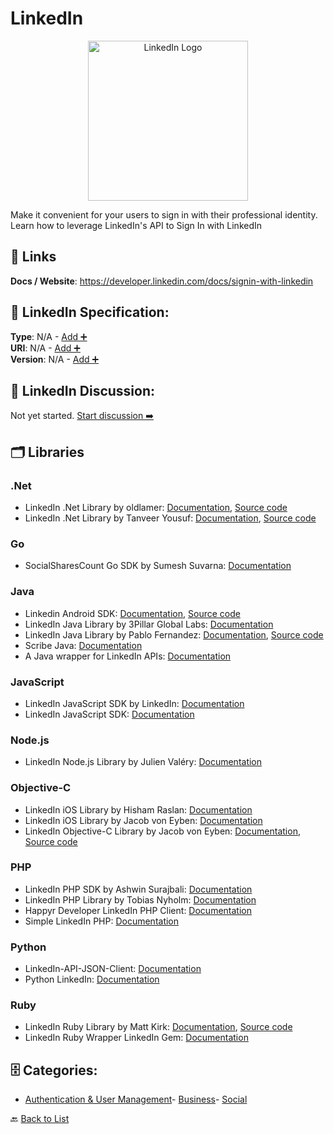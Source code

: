 # LinkedIn
<p align="center">
    <img width="256" src="https://raw.githubusercontent.com/apis-list/apis-list/main/apis/linkedin/logo_256x256.png" alt="LinkedIn Logo"/>
</p>
Make it convenient for your users to sign in with their professional identity. Learn how to leverage LinkedIn's API to Sign In with LinkedIn

##  🔗 Links
**Docs / Website**: https://developer.linkedin.com/docs/signin-with-linkedin

## 🧬 LinkedIn Specification:
**Type**: N/A - [Add ➕](https://github.com/apis-list/apis-list/edit/main/apis/linkedin/linkedin.yaml)  
**URI**: N/A - [Add ➕](https://github.com/apis-list/apis-list/edit/main/apis/linkedin/linkedin.yaml)  
**Version**: N/A - [Add ➕](https://github.com/apis-list/apis-list/edit/main/apis/linkedin/linkedin.yaml)

## 💬 LinkedIn Discussion:
Not yet started. [Start discussion ➡️](https://github.com/apis-list/apis-list/discussions/new)

## 🗂️ Libraries
### .Net
- LinkedIn .Net Library by oldlamer: [Documentation](https://www.nuget.org/packages/LinkedIn.NET/), [Source code](http://sourceforge.net/projects/linkedinnet/)
- LinkedIn .Net Library by Tanveer Yousuf: [Documentation](https://www.nuget.org/packages/LinkedIn/), [Source code](https://github.com/tanveery/linkedin-net)
### Go
- SocialSharesCount Go SDK by Sumesh Suvarna: [Documentation](https://github.com/gssumesh/socialsharescount)
### Java
- Linkedin Android SDK: [Documentation](https://developer.linkedin.com/), [Source code](https://developer.linkedin.com/docs/android-sdk)
- LinkedIn Java Library by 3Pillar Global Labs: [Documentation](https://github.com/3pillarlabs/socialauth)
-  LinkedIn Java Library by Pablo Fernandez: [Documentation](https://developer-programs.linkedin.com/documents/libraries-and-tools), [Source code](https://github.com/fernandezpablo85/scribe-java/blob/master/src/test/java/org/scribe/examples/LinkedInExample.java)
- Scribe Java: [Documentation](https://github.com/fernandezpablo85/scribe-java)
- A Java wrapper for LinkedIn APIs: [Documentation](http://code.google.com/p/linkedin-j/)
### JavaScript
- LinkedIn JavaScript SDK by LinkedIn: [Documentation](https://developer.linkedin.com/docs/getting-started-js-sdk)
- LinkedIn JavaScript SDK: [Documentation](https://developer.linkedin.com/documents/libraries-and-tools)
### Node.js
- LinkedIn Node.js Library by Julien Valéry: [Documentation](https://github.com/darul75/node-linked-in)
### Objective-C
- LinkedIn iOS Library by Hisham Raslan: [Documentation](https://github.com/HishamRaslan/IOS-LinkedIn-Authentication-Library-)
- LinkedIn iOS Library by Jacob von Eyben: [Documentation](https://github.com/jeyben/IOSLinkedInAPI)
- LinkedIn Objective-C Library by Jacob von Eyben: [Documentation](https://github.com/jeyben/IOSLinkedInAPI/blob/master/README.md), [Source code](https://github.com/jeyben/IOSLinkedInAPI)
### PHP
- LinkedIn PHP SDK by Ashwin Surajbali: [Documentation](https://github.com/ashwinks/PHP-LinkedIn-SDK)
- LinkedIn PHP Library by Tobias Nyholm: [Documentation](https://github.com/Happyr/LinkedIn-API-client)
- Happyr Developer LinkedIn PHP Client: [Documentation](http://developer.happyr.com/libraries/linkedin-php-client)
- Simple LinkedIn PHP: [Documentation](https://code.google.com/p/simple-linkedinphp/)
### Python
- LinkedIn-API-JSON-Client: [Documentation](https://github.com/mattsnider/LinkedIn-API-JSON-Client)
- Python LinkedIn: [Documentation](https://github.com/ozgur/python-linkedin)
### Ruby
- LinkedIn Ruby Library by Matt Kirk: [Documentation](https://rubygems.org/gems/linkedin/versions/1.0.0), [Source code](https://github.com/hexgnu/linkedin)
- LinkedIn Ruby Wrapper LinkedIn Gem: [Documentation](https://github.com/hexgnu/linkedin)


## 🗄️ Categories:
- [Authentication & User Management](https://github.com/apis-list/apis-list#authentication--user-management-)- [Business](https://github.com/apis-list/apis-list#business-)- [Social](https://github.com/apis-list/apis-list#social-)

🔙  [Back to List](https://github.com/apis-list/apis-list)
